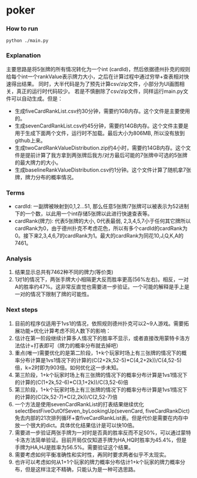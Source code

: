 # poker

### How to run
`python ./main.py`

### Explanation
主要思路是将5张牌的所有情况转化为一个int (cardId)，然后依据德州扑克的规则给每个int一个rankValue表示牌力大小，之后在计算过程中通过穷举+查表相对快速得出结果。
同时，大半代码是为了预先计算csv/zip文件，小部分为UI画图相关，真正的运行时代码较少。
若是不慎删除了csv/zip文件，同样运行main.py文件可以自动生成。但是：
* 生成fiveCardRankList.csv约30分钟，需要约1GB内存。这个文件是主要使用的。
* 生成sevenCardRankList.csv约45分钟，需要约14GB内存。这个文件主要是用于生成下面两个文件，运行时不加载。最后大小为806MB, 所以没有放到github上来。
* 生成twoCardRankValueDistribution.zip约4小时，需要约14GB内存。这个文件是提前计算了我方拿到两张牌后我方/对方最后可能的7张牌中可选的5张牌的最大牌力的大小。
* 生成baselineRankValueDistribution.csv约1分钟。这个文件计算了随机拿7张牌，牌力分布的概率情况。

### Terms
* cardId: 一副牌被映射到0,1,2...51, 那么任意5张牌/7张牌可以被表示为52进制下的一个数，以此用一个int存储5张牌以此进行快速查表等。
* cardRank(牌力): 代表5张牌的大小, 0代表最弱, 2,3,4,5,7小于任何其它牌所以cardRank为0，由于德州扑克不考虑花色，所以有多个cardId的cardRank为0。接下来2,3,4,6,7的cardRank为1。最大的cardRank为同花10,J,Q,K,A的7461。

### Analysis
1. 结果显示总共有7462种不同的牌力(等价类)
2. 1对1的情况下，两张手牌大小相隔更大反而胜率更高(56%左右)。相反，一对A的胜率约47%。这非常反直觉也需要进一步验证。一个可能的解释是手上是一对的情况下限制了牌的可能性。

### Next steps
1. 目前的程序仅适用于1vs1的情况，依照规则德州扑克可以2~9人游戏。需要拓展功能+优化计算考虑不同人数下的影响：
  1. 估计在第一阶段继续计算多人情况下的胜率不显示，或者直接改用蒙特卡洛方法估计+打表即可（牌力的概率分布就去掉吧）
  2. 重点(唯一)需要优化的是第二阶段，1+k个玩家时场上有三张牌的情况下的概率分布计算是1vs1情况下的计算的(C(2+2k,52-5)*C(4,2+2k))/C(4,52-5)倍，k=2时即为903倍。如何优化这一步未知。
  3. 第三阶段，1+k个玩家时场上有三张牌的情况下的概率分布计算是1vs1情况下的计算的(C(1+2k,52-6)*C(3,1+2k))/C(3,52-6)倍
  4. 第三阶段，1+k个玩家时场上有三张牌的情况下的概率分布计算是1vs1情况下的计算的(C(2k,52-7)*C(2,2k))/C(2,52-7)倍
  5. 一个方法是使用sevenCardRankList的打表结果继续优化selectBestFiveOutOfSeven_byLookingUp(sevenCard, fiveCardRankDict)免去内部的21次排列循环+查fiveCardRankList表。但是代价是需要在内存中放一个很大的dict。具体优化结果估计是可以快10倍。
2. 需要进一步验证两张手牌为一对时是否真的胜率反而不足50%，可以通过蒙特卡洛方法简单验证。目前开局仅仅知道手牌为HA,HQ时胜率为45.4%，但是手牌为HA,HJ是胜率为56.5%。需要验证这个结果。
3. 需要考虑如何平衡准确性和实时性，再同时要求两者似乎不太现实。
4. 也许可以考虑如何从1+1个玩家的牌力概率分布估计1+k个玩家的牌力概率分布，但是这样注定不精确，只能认为是一种可选思路。
